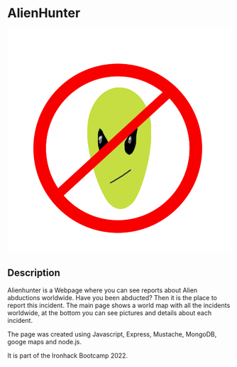 # AlienHunter

![Alienhunter database!](/public/images/logo-alien-hunters-big.png "Alienhunter Logo")

## Description

Alienhunter is a Webpage where you can see reports about Alien abductions worldwide. Have you been abducted? Then it is the place to report this incident. 
The main page shows a world map with all the incidents worldwide, at the bottom you can see pictures and details about each incident.

The page was created using Javascript, Express, Mustache, MongoDB, googe maps and node.js.

It is part of the Ironhack Bootcamp 2022.
